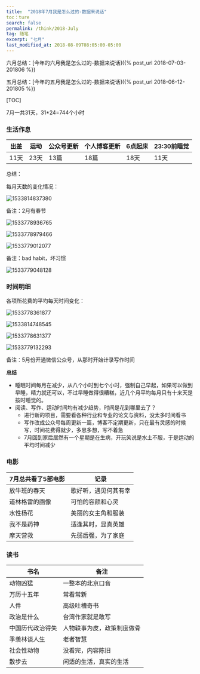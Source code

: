 ```yaml
---
title:  "2018年7月我是怎么过的-数据来说话"
toc：ture
search: false
permalink: /think/2018-July
tag: 随笔
excerpt: "七月"
last_modified_at: 2018-08-09T08:05:00-05:00
---
```


六月总结：[今年的六月我是怎么过的-数据来说话]({% post_url 2018-07-03-201806 %})

五月总结：[今年的五月我是怎么过的-数据来说话]({% post_url 2018-06-12-201805 %})

[TOC]



7月一共31天，31*24=744个小时

### 生活作息

| 出差 | 运动 | 公众号更新 | 个人博客更新 | 6点起床 | 23:30前睡觉 |
| ---- | ---- | ---------- | ------------ | ------- | ----------- |
| 11天 | 23天 | 13篇       | 18篇         | 18天    | 11天        |

总结：

每月天数的变化情况：

![1533814837380](1533814837380.png)

备注：2月有春节

![1533778936765](1533778936765.png)

![1533778979466](1533778979466.png)

![1533779012077](1533779012077.png)

备注：bad habit，坏习惯

![1533779048128](1533779048128.png)





### 时间明细

各项所花费的平均每天时间变化：

![1533778361877](1533778361877.png)

![1533814748545](1533814748545.png)

![1533778631377](1533778631377.png)

![1533779132293](1533779132293.png)

备注：5月份开通微信公众号，从那时开始计录写作时间

**总结**

- 睡眠时间每月在减少，从八个小时到七个小时，强制自己早起，如果可以做到早睡，精力就还可以，不过早睡做得很糟糕，近几个月平均每月只有十来天是按时睡觉的。
- 阅读、写作、运动时间均有减少趋势，时间是花到哪里去了？
  - 进行新的项目，需要看各种行业和专业的论文与资料，没太多时间看书
  - 写作改成公众号每周更新一篇，博客不定期更新，只在最有灵感的时候写，时间花费得就少，多思多想，写不着急
  - 7月回到家后居然有一个星期是在生病，开玩笑说是水土不服，于是运动的平均时间减少



### 电影

| 7月总共看了5部电影 | 记录                 |
| ------------------ | -------------------- |
| 放牛班的春天       | 歌好听，遇见何其有幸 |
| 道林格雷的画像     | 可怕的容颜和心灵     |
| 水性杨花           | 美丽的女主角和服装   |
| 我不是药神         | 适逢其时，显真英雄   |
| 摩天营救           | 先弱后强，为了家庭   |

### 读书

| 书名             | 备注                       |
| ---------------- | -------------------------- |
| 动物凶猛         | 一整本的北京口音           |
| 万历十五年       | 常看常新                   |
| 人件             | 高级吐槽奇书               |
| 政治是什么       | 台湾作家就是敢写           |
| 中国历代政治得失 | 人物轶事为皮，政策制度做骨 |
| 季羡林谈人生     | 老者智慧                   |
| 社会性动物       | 没看完，内容陈旧           |
| 散步去           | 闲适的生活，真实的生活     |
